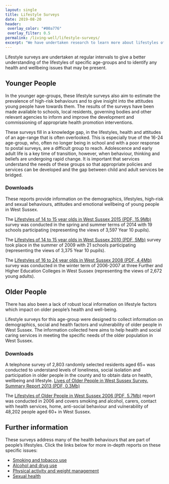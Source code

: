 ```yaml
---
layout: single 
title: Lifestyle Surveys
date: 2019-08-20
header:
 overlay_color: "#00a776"
 overlay_filter: 0.5
permalink: /living-well/lifestyle-surveys/
excerpt: "We have undertaken research to learn more about lifestyles of specific age-groups in West Sussex."
---
```


Lifestyle surveys are undertaken at regular intervals to give a better understanding of the lifestyles of specific age-groups and to identify any health and wellbeing issues that may be present. 


## Younger People 

In the younger age-groups, these lifestyle surveys also aim to estimate the prevalence of high-risk behaviours and to give insight into the attitudes young people have towards them. The results of the surveys have been made available to schools, local residents, governing bodies and other relevant agencies to inform and improve the development and commissioning of appropriate health promotion interventions. 

These surveys fill in a knowledge gap, in the lifestyles, health and attitudes of an age-range that is often overlooked. This is especially true of the 16-24 age-group, who, often no longer being in school and with a poor response to postal surveys, are a difficult group to reach. Adolescence and early adult life is a key time of transition, however, when behaviour, thinking and beliefs are undergoing rapid change. It is important that services understand the needs of these groups so that appropriate policies and services can be developed and the gap between child and adult services be bridged.

### Downloads

These reports provide information on the demographics, lifestyles, high-risk and sexual behaviours, attitudes and emotional wellbeing of young people in West Sussex.

The [Lifestyles of 14 to 15 year olds in West Sussex 2015 (PDF, 15.9Mb)](/assets/living-well/Lifestyles-of-14-15-year-olds-in-West-Sussex-2015.pdf) survey was conducted in the spring and summer terms of 2014 with 19 schools participating (representing the views of 3,597 Year 10 pupils).

The [Lifestyles of 14 to 15 year olds in West Sussex 2010 (PDF, 5Mb)](/assets/living-well/lifestyles_of_14_to_15_year_olds_2010.pdf) survey took place in the summer of 2009 with 21 schools participating (representing the views of 3,375 Year 10 pupils).

The [Lifestyles of 16 to 24 year olds in West Sussex 2008 (PDF, 4.4Mb)](/assets/living-well/lifestyles_of_16_to_24_year_olds_in_west_sussex_2008.pdf) survey was conducted in the winter term of 2006-2007 at three Further and Higher Education Colleges in West Sussex (representing the views of 2,672 young adults).


## Older People

There has also been a lack of robust local information on lifestyle factors which impact on older people’s health and well-being. 

Lifestyle surveys for this age-group were designed to collect information on demographics, social and health factors and vulnerability of older people in West Sussex. The information collected here aims to help health and social caring services in meeting the specific needs of the older population in West Sussex.

### Downloads

A telephone survey of 2,803 randomly selected residents aged 65+ was conducted to understand levels of loneliness, social isolation and participation in older people in the county and to obtain data on health, wellbeing and lifestyle.
[Lives of Older People in West Sussex Survey. Summary Report 2013 (PDF, 0.3Mb)](/assets/living-well/lives_of_older_people_in_west_sussex_survey_summary_report_2013_final.pdf)

The [Lifestyles of Older People in West Sussex 2006 (PDF, 5.7Mb)](/assets/living-well/lifestyles_of_older_people_in_west_sussex_2006.pdf) report was conducted in 2006 and covers smoking and alcohol, carers, contact with health services, home, anti-social behaviour and vulnerability of 48,202 people aged 60+ in West Sussex.


## Further information

These surveys address many of the health behaviours that are part of people’s lifestyles. Click the links below for more in-depth reports on these specific issues:

+ [Smoking and tobacco use](/living-well/smoking-and-tobacco/)
+ [Alcohol and drug use](/living-well/drugs-and-alcohol/)
+ [Physical activity and weight management](/living-well/weight-management/)
+ [Sexual health](/living-well/sexual-health/)

